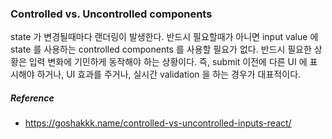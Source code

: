 ### Controlled vs. Uncontrolled components
state 가 변경될때마다 랜더링이 발생한다.
반드시 필요할때가 아니면 input value 에 state 를 사용하는 controlled components 를 사용할 필요가 없다.
반드시 필요한 상황은 입력 변화에 기민하게 동작해야 하는 상황이다.
즉, submit 이전에 다른 UI 에 표시해야 하거나, UI 효과를 주거나, 실시간 validation 을 하는 경우가 대표적이다.

##### Reference
* https://goshakkk.name/controlled-vs-uncontrolled-inputs-react/
